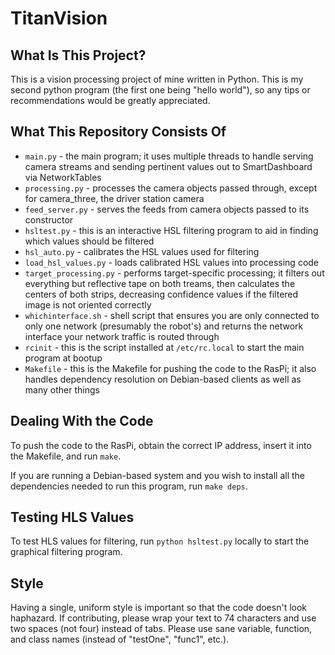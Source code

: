 # TitanVision

## What Is This Project?

This is a vision processing project of mine written in Python. This is
my second python program (the first one being "hello world"), so any tips
or recommendations would be greatly appreciated.

## What This Repository Consists Of

* `main.py` - the main program; it uses multiple threads to handle
              serving camera streams and sending pertinent values out to
              SmartDashboard via NetworkTables
* `processing.py` - processes the camera objects passed through, except
                    for camera_three, the driver station camera
* `feed_server.py` - serves the feeds from camera objects passed to its
                     constructor
* `hsltest.py` - this is an interactive HSL filtering program to aid in
                 finding which values should be filtered
* `hsl_auto.py` - calibrates the HSL values used for filtering
* `load_hsl_values.py` - loads calibrated HSL values into processing code
* `target_processing.py` - performs target-specific processing; it
                    filters out everything but reflective tape on both
                    treams, then calculates the centers of both strips,
                    decreasing confidence values if the filtered image is
                    not oriented correctly
* `whichinterface.sh` - shell script that ensures you are only connected
                        to only one network (presumably the robot's) and
                        returns the network interface your network traffic 
                        is routed through
* `rcinit` - this is the script installed at `/etc/rc.local` to start the
             main program at bootup
* `Makefile` - this is the Makefile for pushing the code to the RasPi; it
               also handles dependency resolution on Debian-based clients
               as well as many other things

## Dealing With the Code
To push the code to the RasPi, obtain the correct IP address, insert it
into the Makefile, and run `make`.

If you are running a Debian-based system and you wish to install all the
dependencies needed to run this program, run `make deps`.

## Testing HLS Values
To test HLS values for filtering, run `python hsltest.py` locally to
start the graphical filtering program.

## Style
Having a single, uniform style is important so that the code doesn't look
haphazard. If contributing, please wrap your text to 74 characters and use
two spaces (not four) instead of tabs. Please use sane variable, function,
and class names (instead of "testOne", "func1", etc.).

<!--
vim:ts=2:sw=2:nospell
-->
